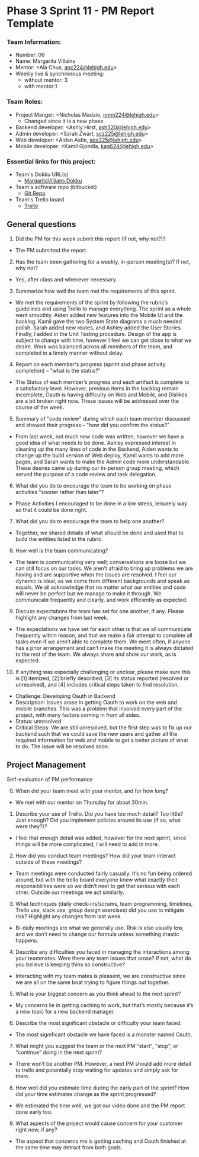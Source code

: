 # Phase 3 Sprint 11 - PM Report Template

### Team Information:

* Number: 06
* Name: Margarita Villains
* Mentor: <Ala Chua, anc224@lehigh.edu>
* Weekly live & synchronous meeting:
    * without mentor: 3
    * with mentor:1

### Team Roles:

* Project Manger: <Nicholas Madaio, nmm224@lehigh.edu>
    * Changed since it is a new phase
* Backend developer: <Ashly Hirst, ash320@lehigh.edu>
* Admin developer: <Sarah Zwart, scz225@lehigh.edu>
* Web developer: <Aidan Astle, apa225@lehigh.edu>
* Mobile developer: <Kamil Gjondla, kag624@lehigh.edu>

### Essential links for this project:

* Team's Dokku URL(s)
	* [MargaritaVillians Dokku](team-margaritavillians.dokku.cse.lehigh.edu)
* Team's software repo (bitbucket)
	* [Git Repo](https://bitbucket.org/cse216-fa23-kag624/cse216-2023fa-team-6/src/master/)
* Team's Trello board
	* [Trello](https://trello.com/b/BoSzjoaH/phase-3)

## General questions

1. Did the PM for this week submit this report (If not, why not?)? 
* The PM submitted the report.
2. Has the team been gathering for a weekly, in-person meeting(s)? If not, why not?
* Yes, after class and whenever necessary.
3. Summarize how well the team met the requirements of this sprint.
* We met the requirements of the sprint by following the rubric’s guidelines and using Trello to manage everything. The sprint as a whole went smoothly. Aiden added new features into the Mobile UI and the backlog. Kamil gave the two System State diagrams a much needed polish. Sarah added new routes, and Ashley added the User Stories. Finally, I added in the Unit Testing procedure. Design of the app is subject to change with time, however I feel we can get close to what we desire. Work was balanced across all members of the team, and completed in a timely manner without delay.

4. Report on each member's progress (sprint and phase activity completion) – "what is the status?"
* The Status of each member’s progress and each artifact is complete to a satisfactory level. However, previous items in the backlog remain incomplete, Oauth is having difficulty on Web and Mobile, and Dislikes are a bit broken right now. These issues will be addressed over the course of the week.

5. Summary of "code review" during which each team member discussed and showed their progress – "how did you confirm the status?"
* From last week, not much new code was written, however we have a good idea of what needs to be done. Ashley expressed interest in cleaning up the many lines of code in the Backend, Aiden wants to change up the build version of Web deploy, Kamil wants to add more pages, and Sarah wants to make the Admin code more understandable. These desires came up during our in-person group meeting, which served the purpose of a code review and task delegation. 

6. What did you do to encourage the team to be working on phase activities "sooner rather than later"?
* Phase Activities I encouraged to be done in a low stress, leisurely way so that it could be done right.

7. What did you do to encourage the team to help one another?
* Together, we shared details of what should be done and used that to build the entities listed in the rubric.

8. How well is the team communicating?
* The team is communicating very well; conversations are loose but we can still focus on our tasks. We aren’t afraid to bring up problems we are having and are supportive when the issues are resolved. I feel our dynamic is ideal, as we come from different backgrounds and speak as equals. We all acknowledge that no matter what our entities and code will never be perfect but we manage to make it through. We communicate frequently and clearly, and work efficiently as expected.

9. Discuss expectations the team has set for one another, if any. Please highlight any changes from last week.
* The expectations we have set for each other is that we all communicate frequently within reason, and that we make a fair attempt to complete all tasks even if we aren’t able to complete them. We meet often, if anyone has a prior arrangement and can’t make the meeting it is always dictated to the rest of the team. We always share and show our work, as is expected.

10. If anything was especially challenging or unclear, please make sure this is [1] itemized, [2] briefly described, [3] its status reported (resolved or unresolved), and [4] includes critical steps taken to find resolution.
* Challenge: Developing Oauth in Backend 
 * Description: Issues arose in getting Oauth to work on the web and mobile branches. This was a problem that involved every part of the project, with many factors coming in from all sides. 
 * Status: unresolved 
 * Critical Steps: We are still unresolved, but the first step was to fix up our backend such that we could save the new users and gather all the required information for web and mobile to get a better picture of what to do. The issue will be resolved soon.

## Project Management
Self-evaluation of PM performance

0. When did your team meet with your mentor, and for how long?
* We met with our mentor on Thursday for about 30min.

1. Describe your use of Trello.  Did you have too much detail?  Too little?  Just enough? Did you implement policies around its use (if so, what were they?)?
* I feel that enough detail was added, however for the next sprint, since things will be more complicated, I will need to add in more.

2. How did you conduct team meetings?  How did your team interact outside of these meetings?
* Team meetings were conducted fairly casually. It’s no fun being ordered around, but with the trello board everyone knew what exactly their responsibilities were so we didn’t neet to get that serious with each other. Outside our meetings we act similarly.

3. What techniques (daily check-ins/scrums, team programming, timelines, Trello use, slack use, group design exercises) did you use to mitigate risk? Highlight any changes from last week.
* Bi-daily meetings are what we generally use. Risk is also usually low, and we don’t need to change our formula unless something drastic happens.

4. Describe any difficulties you faced in managing the interactions among your teammates. Were there any team issues that arose? If not, what do you believe is keeping thins so constructive?
* Interacting with my team mates is pleasent, we are constructive since we are all on the same boat trying to figure things out together.

5. What is your biggest concern as you think ahead to the next sprint?
* My concerns lie in getting caching to work, but that’s mostly because it’s a new topic for a new backend manager.

6. Describe the most significant obstacle or difficulty your team faced.
* The most significant obstacle we have faced is a monster named Oauth.

7. What might you suggest the team or the next PM "start", "stop", or "continue" doing in the next sprint?
* There won’t be another PM. However, a next PM should add more detail to trello and potentially stop waiting for updates and simply ask for them.

8. How well did you estimate time during the early part of the sprint? How did your time estimates change as the sprint progressed?
* We estimated the time well; we got our video done and the PM report done early too.

9. What aspects of the project would cause concern for your customer right now, if any?
* The aspect that concerns me is getting caching and Oauth finished at the same time may detract from both goals.

